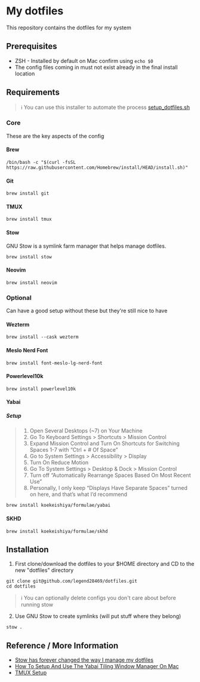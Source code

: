 # My dotfiles

This repository contains the dotfiles for my system

## Prerequisites

* ZSH - Installed by default on Mac confirm using `echo $0`
* The config files coming in must not exist already in the final install location

## Requirements

> ℹ️ You can use this installer to automate the process
> [setup_dotfiles.sh](https://github.com/Legend28469/dotfiles/blob/master/setup_dotfiles.sh)

### Core 

These are the key aspects of the config

#### Brew

```
/bin/bash -c "$(curl -fsSL https://raw.githubusercontent.com/Homebrew/install/HEAD/install.sh)"
```

#### Git

```
brew install git
```

#### TMUX

```
brew install tmux
```

#### Stow
GNU Stow is a symlink farm manager that helps manage dotfiles.
```
brew install stow
```

#### Neovim

```
brew install neovim
```

### Optional

Can have a good setup without these but they're still nice to have

#### Wezterm

```
brew install --cask wezterm
```

#### Meslo Nerd Font

```
brew install font-meslo-lg-nerd-font
```

#### Powerlevel10k

```
brew install powerlevel10k
```

#### Yabai

##### Setup 
> 1. Open Several Desktops (~7) on Your Machine
> 2. Go To Keyboard Settings > Shortcuts > Mission Control
> 3. Expand Mission Control and Turn On Shortcuts for Switching Spaces 1-7 with “Ctrl + # Of Space”
> 4. Go to System Settings > Accessibility > Display
> 5. Turn On Reduce Motion
> 6. Go To System Settings > Desktop & Dock > Mission Control
> 7. Turn off “Automatically Rearrange Spaces Based On Most Recent Use”
> 8. Personally, I only keep “Displays Have Separate Spaces” turned on here, and that’s what I’d recommend

```
brew install koekeishiya/formulae/yabai
```

#### SKHD

```
brew install koekeishiya/formulae/skhd
```

## Installation

1. First clone/download the dotfiles to your $HOME directory and CD to the new "dotfiles" directory

```
git clone git@github.com/legend28469/dotfiles.git
cd dotfiles
```

> ℹ️ You can optionally delete configs you don't care about before running stow

2. Use GNU Stow to create symlinks (will put stuff where they belong)

```
stow .
```

## Reference / More Information
* [Stow has forever changed the way I manage my dotfiles](https://www.youtube.com/watch?v=y6XCebnB9gs)
* [How To Setup And Use The Yabai Tiling Window Manager On Mac](https://www.josean.com/posts/yabai-setup)
* [TMUX Setup](https://www.josean.com/posts/tmux-setup)
